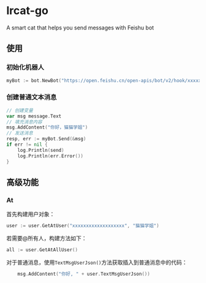 # lrcat-go
A smart cat that helps you send messages with Feishu bot

## 使用
### 初始化机器人
```go
myBot := bot.NewBot("https://open.feishu.cn/open-apis/bot/v2/hook/xxxxxxxx-xxxx-xxxx-xxxx-xxxxxxxxxxxx")
```
### 创建普通文本消息
```go
// 创建变量
var msg message.Text
// 填充消息内容
msg.AddContent("你好，猫猫学姐")
// 发送消息
resp, err := myBot.Send(&msg)
if err != nil {
    log.Println(send)
    log.Println(err.Error())
}
```
## 高级功能
### At
首先构建用户对象：
```go
user := user.GetAtUser("xxxxxxxxxxxxxxxxxxx", "猫猫学姐")
```
若需要@所有人，构建方法如下：
```go
all := user.GetAtAllUser()
```
对于普通消息，使用`TextMsgUserJson()`方法获取插入到普通消息中的代码：
```go
	msg.AddContent("你好, " + user.TextMsgUserJson())
```